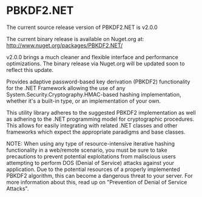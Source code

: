 PBKDF2.NET
==========

The current source release version of PBKDF2.NET is v2.0.0

The current binary release is available on Nuget.org at:
    http://www.nuget.org/packages/PBKDF2.NET/

v2.0.0 brings a much cleaner and flexible interface and performance optimizations.
The binary release via Nuget.org will be updated soon to reflect this update.

Provides adaptive password-based key derivation (PBKDF2) functionality for the .NET Framework allowing the use of 
any System.Security.Cryptography.HMAC-based hashing implementation, whether it's a built-in type, or an implementation 
of your own.

This utility library adheres to the suggested PBKDF2 implementation as well as adhering to the .NET programming model 
for cryptographic procedures. This allows for easily integrating with related .NET classes and other frameworks which 
expect the appropriate paradigms and base classes.

NOTE:
When using any type of resource-intensive iterative hashing functionality in a web/remote scenario, you must be sure to 
take precautions to prevent potential exploitations from maliscious users attempting to perform DOS (Denial of Service) 
attacks against your application. Due to the potential resources of a properly implemented PBKDF2 algorithm, this can 
become a dangerous threat to your server. For more information about this, read up on "Prevention of Denial of Service 
Attacks".
